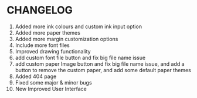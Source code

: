 # CHANGELOG

1. Added more ink colours and custom ink input option
2. Added more paper themes
3. Added more margin customization options
4. Include more font files
5. Improved drawing functionality
6. add custom font file button and fix big file name issue
7. add custom paper Image button and fix big file name issue, and add a button to remove the custom paper, and add some default paper themes
8. Added 404 page
9. Fixed some major & minor bugs
10. New Improved User Interface

